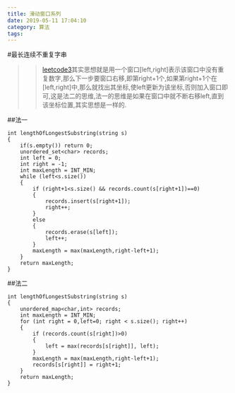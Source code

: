 ```yaml
---
title: 滑动窗口系列
date: 2019-05-11 17:04:10
category: 算法
tags:
---
```


#最长连续不重复字串
>>[leetcode3](https://leetcode.com/problems/longest-substring-without-repeating-characters/)其实思想就是用一个窗口[left,right]表示该窗口中没有重复数字,那么下一步要窗口右移,即第right+1个,如果第right+1个在[left,right]中,那么就找出其坐标,使left更新为该坐标,否则加入窗口即可,这是法二的思维,法一的思维是如果在窗口中就不断右移left,直到该坐标位置,其实思想是一样的.

##法一
```
int lengthOfLongestSubstring(string s)
{
    if(s.empty()) return 0;
	unordered_set<char> records;
	int left = 0;
	int right = -1;
	int maxLength = INT_MIN;
	while (left<s.size())
	{
		if (right+1<s.size() && records.count(s[right+1])==0)
		{
			records.insert(s[right+1]);
			right++;
		}
		else
		{
			records.erase(s[left]);
			left++;
		}
		maxLength = max(maxLength,right-left+1);
	}
	return maxLength;
}
```

##法二
```
int lengthOfLongestSubstring(string s)
{
	unordered_map<char,int> records;
	int maxLength = INT_MIN;
	for (int right = 0,left=0; right < s.size(); right++)
	{
		if (records.count(s[right])>0)
		{
			left = max(records[s[right]], left);
		}
		maxLength = max(maxLength,right-left+1);
		records[s[right]] = right+1;
	}
	return maxLength;
}
```